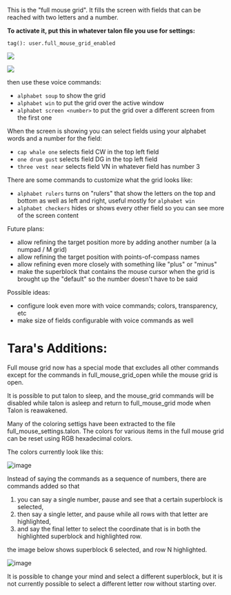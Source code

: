 This is the "full mouse grid". It fills the screen with fields that can be reached with two letters and a number.

**To activate it, put this in whatever talon file you use for settings:**

`tag(): user.full_mouse_grid_enabled`

![](https://gist.githubusercontent.com/timo/b3429ede632f0eb9cac0eb142746dc3b/raw/ebf6185ded98d1ff960047c351d45c6618906891/screenshot.png)

![](https://gist.githubusercontent.com/timo/b3429ede632f0eb9cac0eb142746dc3b/raw/1bbb642824ba7a8dcb2c5d1710460bd7ecd28c0e/screenshot.png)

then use these voice commands:

- `alphabet soup` to show the grid
- `alphabet win` to put the grid over the active window
- `alphabet screen <number>` to put the grid over a different screen from the first one

When the screen is showing you can select fields using your alphabet words and a number for the field:

- `cap whale one` selects field CW in the top left field
- `one drum gust` selects field DG in the top left field
- `three vest near` selects field VN in whatever field has number 3

There are some commands to customize what the grid looks like:

- `alphabet rulers` turns on "rulers" that show the letters on the top and bottom as well as left and right, useful mostly for `alphabet win`
- `alphabet checkers` hides or shows every other field so you can see more of the screen content

Future plans:

- allow refining the target position more by adding another number (a la numpad / M grid)
- allow refining the target position with points-of-compass names
- allow refining even more closely with something like "plus" or "minus"
- make the superblock that contains the mouse cursor when the grid is brought up the "default" so the number doesn't have to be said

Possible ideas:

- configure look even more with voice commands; colors, transparency, etc
- make size of fields configurable with voice commands as well

# Tara's Additions:

Full mouse grid now has a special mode that excludes all other commands except for the commands in full_mouse_grid_open while the mouse grid is open.

It is possible to put talon to sleep, and the mouse_grid commands will be disabled while talon is asleep and return to full_mouse_grid mode when Talon is reawakened.

Many of the coloring settigs have been extracted to the file full_mouse_settings.talon. The colors for various items in the full mouse grid can be reset using RGB hexadecimal colors.

The colors currently look like this:

![image](https://user-images.githubusercontent.com/1163925/114628783-0abdfb80-9c7d-11eb-9a47-d9a492aa5e09.png)

Instead of saying the commands as a sequence of numbers, there are commands added so that

1. you can say a single number, pause and see that a certain superblock is selected,
2. then say a single letter, and pause while all rows with that letter are highlighted,
3. and say the final letter to select the coordinate that is in both the highlighted superblock and highlighted row.

the image below shows superblock 6 selected, and row N highlighted.

![image](https://user-images.githubusercontent.com/1163925/114629052-861fad00-9c7d-11eb-84ad-42369379879d.png)

It is possible to change your mind and select a different superblock, but it is not currently possible to select a different letter row without starting over.
